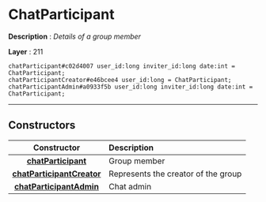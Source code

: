 # ChatParticipant

**Description** : *Details of a group member*

**Layer** : 211

```tl
chatParticipant#c02d4007 user_id:long inviter_id:long date:int = ChatParticipant;
chatParticipantCreator#e46bcee4 user_id:long = ChatParticipant;
chatParticipantAdmin#a0933f5b user_id:long inviter_id:long date:int = ChatParticipant;
```

---

## Constructors

| Constructor | Description |
| :---: | :--- |
| [**chatParticipant**](constructor/chatParticipant) | Group member |
| [**chatParticipantCreator**](constructor/chatParticipantCreator) | Represents the creator of the group |
| [**chatParticipantAdmin**](constructor/chatParticipantAdmin) | Chat admin |